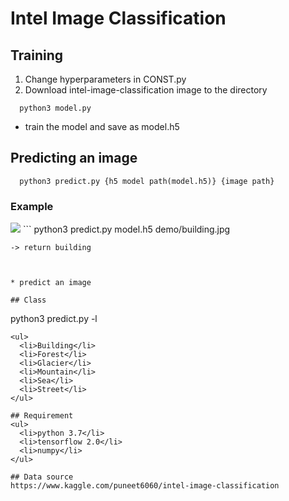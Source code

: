 # Intel Image Classification
## Training
1. Change hyperparameters in CONST.py
2. Download intel-image-classification image to the directory
```
  python3 model.py
```
* train the model and save as model.h5

## Predicting an image
```
  python3 predict.py {h5 model path(model.h5)} {image path}
```
### Example
<img src="https://raw.githubusercontent.com/jsong336/README/master/1D-GAN/building.jpg"/>
```
    python3 predict.py model.h5 demo/building.jpg
    
    -> return building
```


* predict an image

## Class 
```
  python3 predict.py -l
```
<ul>
  <li>Building</li>
  <li>Forest</li>
  <li>Glacier</li>
  <li>Mountain</li>
  <li>Sea</li>
  <li>Street</li>
</ul>

## Requirement
<ul>
  <li>python 3.7</li>
  <li>tensorflow 2.0</li>
  <li>numpy</li>
</ul>

## Data source
https://www.kaggle.com/puneet6060/intel-image-classification
